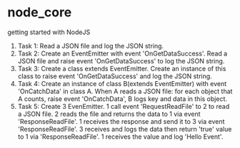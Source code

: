 # node_core
getting started with NodeJS
1. Task 1: Read a JSON file and log the JSON string.
2. Task 2: Create an EventEmitter with event 'OnGetDataSuccess'. Read a JSON file and raise event 'OnGetDataSuccess' to log the JSON string.
3. Task 3: Create a class extends EventEmitter. Create an instance of this class to raise event 'OnGetDataSuccess' and log the JSON string.
4. Task 4: Create an instance of class B(extends EventEmitter) with event 'OnCatchData' in class A. When A reads a JSON file: for each object that A counts, raise event 'OnCatchData', B logs key and data in this object.
5. Task 5: Create 3 EvenEmitter. 1 call event 'RequestReadFile' to 2 to read a JSON file. 2 reads the file and returns the data to 1 via event 'ResponseReadFile'. 1 receives the response and send it to 3 via event 'ResponseReadFile'. 3 receives and logs the data then return 'true' value to 1 via 'ResponseReadFile'. 1 receives the value and log 'Hello Event'.
